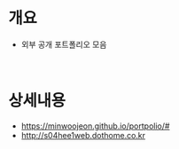 # 개요
* 외부 공개 포트폴리오 모음

<br>

# 상세내용
* https://minwoojeon.github.io/portpolio/#
* http://s04hee1web.dothome.co.kr